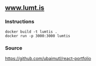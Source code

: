 ## www.lumt.is

### Instructions

```
docker build -t lumtis .
docker run -p 3000:3000 lumtis
```

### Source

https://github.com/ubaimutl/react-portfolio
